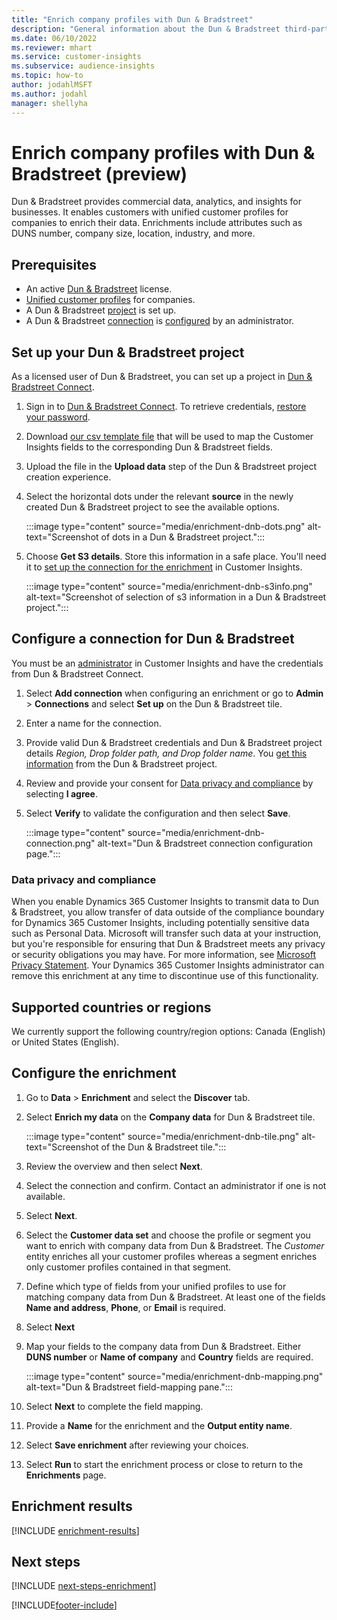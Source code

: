 ```yaml
---
title: "Enrich company profiles with Dun & Bradstreet"
description: "General information about the Dun & Bradstreet third-party enrichment."
ms.date: 06/10/2022
ms.reviewer: mhart
ms.service: customer-insights
ms.subservice: audience-insights
ms.topic: how-to
author: jodahlMSFT
ms.author: jodahl
manager: shellyha
---
```


# Enrich company profiles with Dun & Bradstreet (preview)

Dun & Bradstreet provides commercial data, analytics, and insights for businesses. It enables customers with unified customer profiles for companies to enrich their data. Enrichments include attributes such as DUNS number, company size, location, industry, and more.

## Prerequisites

- An active [Dun & Bradstreet](https://www.dnb.com/marketing/media/give-your-data-a-boost.html?source=microsoft_audience_insights) license.
- [Unified customer profiles](customer-profiles.md) for companies.
- A Dun & Bradstreet [project](#set-up-your-dun--bradstreet-project) is set up.
- A Dun & Bradstreet [connection](connections.md) is  [configured](#configure-a-connection-for-dun--bradstreet) by an administrator.

## Set up your Dun & Bradstreet project

As a licensed user of Dun & Bradstreet, you can set up a project in [Dun & Bradstreet Connect](https://connect.dnb.com?lead_source=microsoft_audienceinsights).

1. Sign in to [Dun & Bradstreet Connect](https://connect.dnb.com?lead_source=microsoft_audienceinsights). To retrieve credentials, [restore your password](https://sso.dnb.com/signin/forgot-password?lead_source=microsoft_audienceinsights).

1. Download [our csv template file](https://c360devenrichment.blob.core.windows.net/mapping/DnBCIdatamapping.csv) that will be used to map the Customer Insights fields to the corresponding Dun & Bradstreet fields.

1. Upload the file in the **Upload data** step of the Dun & Bradstreet project creation experience.

1. Select the horizontal dots under the relevant **source** in the newly created Dun & Bradstreet project to see the available options.

   :::image type="content" source="media/enrichment-dnb-dots.png" alt-text="Screenshot of dots in a Dun & Bradstreet project.":::

1. Choose **Get S3 details**. Store this information in a safe place. You'll need it to [set up the connection for the enrichment](#configure-a-connection-for-dun--bradstreet) in Customer Insights.

   :::image type="content" source="media/enrichment-dnb-s3info.png" alt-text="Screenshot of selection of s3 information in a Dun & Bradstreet project.":::

## Configure a connection for Dun & Bradstreet

You must be an [administrator](permissions.md#admin) in Customer Insights and have the credentials from Dun & Bradstreet Connect.

1. Select **Add connection** when configuring an enrichment or go to **Admin** > **Connections** and select **Set up** on the Dun & Bradstreet tile.

1. Enter a name for the connection.

1. Provide valid Dun & Bradstreet credentials and Dun & Bradstreet project details *Region, Drop folder path, and Drop folder name*. You [get this information](#set-up-your-dun--bradstreet-project) from the Dun & Bradstreet project.

1. Review and provide your consent for [Data privacy and compliance](#data-privacy-and-compliance) by selecting **I agree**.

1. Select **Verify** to validate the configuration and then select **Save**.

   :::image type="content" source="media/enrichment-dnb-connection.png" alt-text="Dun & Bradstreet connection configuration page.":::

### Data privacy and compliance

When you enable Dynamics 365 Customer Insights to transmit data to Dun & Bradstreet, you allow transfer of data outside of the compliance boundary for Dynamics 365 Customer Insights, including potentially sensitive data such as Personal Data. Microsoft will transfer such data at your instruction, but you're responsible for ensuring that Dun & Bradstreet meets any privacy or security obligations you may have. For more information, see [Microsoft Privacy Statement](https://go.microsoft.com/fwlink/?linkid=396732).
Your Dynamics 365 Customer Insights administrator can remove this enrichment at any time to discontinue use of this functionality.

## Supported countries or regions

We currently support the following country/region options: Canada (English) or United States (English).

## Configure the enrichment

1. Go to **Data** > **Enrichment** and select the **Discover** tab.

1. Select **Enrich my data** on the **Company data** for Dun & Bradstreet tile.

   :::image type="content" source="media/enrichment-dnb-tile.png" alt-text="Screenshot of the Dun & Bradstreet tile.":::

1. Review the overview and then select **Next**.

1. Select the connection and confirm. Contact an administrator if one is not available.

1. Select **Next**.

1. Select the **Customer data set** and choose the profile or segment you want to enrich with company data from Dun & Bradstreet. The *Customer* entity enriches all your customer profiles whereas a segment enriches only customer profiles contained in that segment.

1. Define which type of fields from your unified profiles to use for matching company data from Dun & Bradstreet. At least one of the fields **Name and address**, **Phone**, or **Email** is required.

1. Select **Next**

1. Map your fields to the company data from Dun & Bradstreet. Either **DUNS number** or **Name of company** and **Country** fields are required.

      :::image type="content" source="media/enrichment-dnb-mapping.png" alt-text="Dun & Bradstreet field-mapping pane.":::

1. Select **Next** to complete the field mapping.

1. Provide a **Name** for the enrichment and the **Output entity name**.

1. Select **Save enrichment** after reviewing your choices.

1. Select **Run** to start the enrichment process or close to return to the **Enrichments** page.

## Enrichment results

[!INCLUDE [enrichment-results](includes/enrichment-results.md)]

## Next steps

[!INCLUDE [next-steps-enrichment](includes/next-steps-enrichment.md)]

[!INCLUDE[footer-include](includes/footer-banner.md)]
